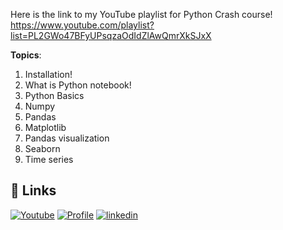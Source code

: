 Here is the link to my YouTube playlist for Python Crash course! https://www.youtube.com/playlist?list=PL2GWo47BFyUPsqzaOdIdZlAwQmrXkSJxX


**Topics**: 
1. Installation!
2. What is Python notebook!
3. Python Basics
4. Numpy
5. Pandas
6. Matplotlib
7. Pandas visualization
8. Seaborn
9. Time series 


## 🔗 Links
[![Youtube](https://img.shields.io/badge/youtube_channel-1DA1F2?style=for-the-badge&logo=youtube&logoColor=white&color=red)](https://www.youtube.com/channel/UCNDElcuuyX-2pSatVBDpJJQ)
[![Profile](https://img.shields.io/badge/profiole-000?style=for-the-badge&logo=ko-fi&logoColor=white)](https://huntsman.usu.edu/directory/jahangiry-pedram)
[![linkedin](https://img.shields.io/badge/linkedin-0A66C2?style=for-the-badge&logo=linkedin&logoColor=white)](https://www.linkedin.com/in/pedram-jahangiry-cfa-5778015a)

